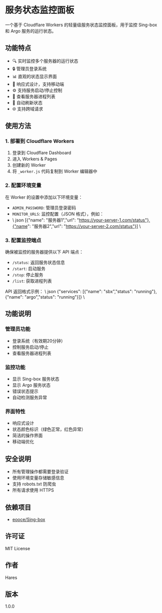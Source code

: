 # 服务状态监控面板

一个基于 Cloudflare Workers 的轻量级服务状态监控面板，用于监控 Sing-box 和 Argo 服务的运行状态。

## 功能特点

- 🔍 实时监控多个服务器的运行状态
- 🔒 管理员登录系统
- 📊 直观的状态显示界面
- 📱 响应式设计，支持移动端
- ⚙️ 支持服务启动/停止控制
- 📝 查看服务器进程列表
- 🔄 自动刷新状态
- 🌐 支持跨域请求

## 使用方法

### 1. 部署到 Cloudflare Workers

1. 登录到 Cloudflare Dashboard
2. 进入 Workers & Pages
3. 创建新的 Worker
4. 将 `_worker.js` 代码复制到 Worker 编辑器中

### 2. 配置环境变量

在 Worker 的设置中添加以下环境变量：

- `ADMIN_PASSWORD`: 管理员登录密码
- `MONITOR_URLS`: 监控配置（JSON 格式），例如：
- \ json [{"name": "服务器1","url": "https://your-server-1.com/status"},{"name": "服务器2","url": "https://your-server-2.com/status"}] \

### 3. 配置监控端点

确保被监控的服务器提供以下 API 端点：

- `/status`: 返回服务状态信息
- `/start`: 启动服务
- `/stop`: 停止服务
- `/list`: 获取进程列表

API 返回格式示例：
\ json {"services": [{"name": "sbx","status": "running"},{"name": "argo","status": "running"}]} \

## 功能说明

### 管理员功能
- 登录系统（有效期20分钟）
- 控制服务启动/停止
- 查看服务器进程列表

### 监控功能
- 显示 Sing-box 服务状态
- 显示 Argo 服务状态
- 错误状态提示
- 自动检测服务异常

### 界面特性
- 响应式设计
- 状态颜色标识（绿色正常，红色异常）
- 简洁的操作界面
- 移动端优化

## 安全说明

- 所有管理操作都需要登录验证
- 使用环境变量存储敏感信息
- 支持 robots.txt 防爬虫
- 所有请求使用 HTTPS

## 依赖项目

- [eooce/Sing-box](https://github.com/eooce/Sing-box)

## 许可证

MIT License

## 作者

Hares

## 版本

1.0.0
